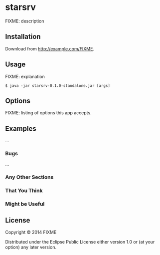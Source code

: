 # starsrv

FIXME: description

## Installation

Download from http://example.com/FIXME.

## Usage

FIXME: explanation

    $ java -jar starsrv-0.1.0-standalone.jar [args]

## Options

FIXME: listing of options this app accepts.

## Examples

...

### Bugs

...

### Any Other Sections
### That You Think
### Might be Useful

## License

Copyright © 2014 FIXME

Distributed under the Eclipse Public License either version 1.0 or (at
your option) any later version.

